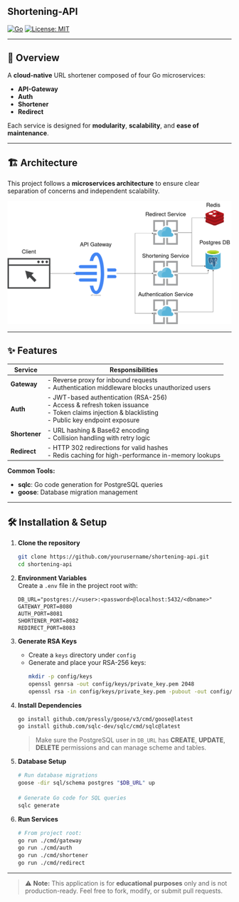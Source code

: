 ## Shortening\-API
[![Go](https://img.shields.io/badge/Go-1.24-blue)](https://golang.org/) [![License: MIT](https://img.shields.io/badge/License-MIT-green)](LICENSE)

---
## 🚀 Overview
A **cloud-native** URL shortener composed of four Go microservices:

- **API-Gateway**
- **Auth**
- **Shortener**
- **Redirect**
 
Each service is designed for **modularity**, **scalability**, and **ease of maintenance**.

---

## 🏗 Architecture

This project follows a **microservices architecture** to ensure clear separation of concerns and independent scalability.

<img src="./shortening-api.png" alt="Architecture Diagram" width="1460"/>

---

## ✨ Features

| Service       | Responsibilities                                                                                       |
| ------------- | ------------------------------------------------------------------------------------------------------ |
| **Gateway**   | - Reverse proxy for inbound requests  <br> - Authentication middleware blocks unauthorized users       |
| **Auth**      | - JWT-based authentication (RSA-256)  <br> - Access & refresh token issuance  <br> - Token claims injection & blacklisting  <br> - Public key endpoint exposure |
| **Shortener** | - URL hashing & Base62 encoding  <br> - Collision handling with retry logic                            |
| **Redirect**  | - HTTP 302 redirections for valid hashes  <br> - Redis caching for high-performance in-memory lookups  |

**Common Tools:**
- **sqlc**: Go code generation for PostgreSQL queries
- **goose**: Database migration management

---

## 🛠 Installation & Setup

1. **Clone the repository**
   ```bash
   git clone https://github.com/yourusername/shortening-api.git
   cd shortening-api
   ```

2. **Environment Variables**  
   Create a `.env` file in the project root with:
   ```env
   DB_URL="postgres://<user>:<password>@localhost:5432/<dbname>"
   GATEWAY_PORT=8080
   AUTH_PORT=8081
   SHORTENER_PORT=8082
   REDIRECT_PORT=8083
   ```
3. **Generate RSA Keys**
    - Create a `keys` directory under `config`
    - Generate and place your RSA-256 keys:
      ```bash
      mkdir -p config/keys
      openssl genrsa -out config/keys/private_key.pem 2048
      openssl rsa -in config/keys/private_key.pem -pubout -out config/keys/public_key.pem
      ```
4. **Install Dependencies**
   ```bash
   go install github.com/pressly/goose/v3/cmd/goose@latest
   go install github.com/sqlc-dev/sqlc/cmd/sqlc@latest
   ```
   > Make sure the PostgreSQL user in `DB_URL` has **CREATE**, **UPDATE**, **DELETE** permissions and can manage scheme and tables.

5. **Database Setup**
   ```bash
   # Run database migrations
   goose -dir sql/schema postgres "$DB_URL" up

   # Generate Go code for SQL queries
   sqlc generate
   ```
6. **Run Services**
   ```bash
   # From project root:
   go run ./cmd/gateway
   go run ./cmd/auth
   go run ./cmd/shortener
   go run ./cmd/redirect
   ```

---
> ⚠️ **Note:** This application is for **educational purposes** only and is not production-ready. Feel free to fork, modify, or submit pull requests.